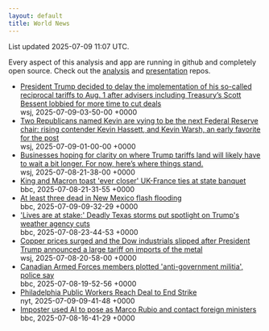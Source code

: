 ```yaml
---
layout: default
title: World News
---
```


<div markdown="0">
<div class="byline small text-muted">List updated <span class="datetime">2025-07-09 11:07 UTC</span>.</div>

<p>Every aspect of this analysis and app are running in github and completely open source. Check out the <a href="https://github.com/Castro-Media/Analysis">analysis</a> and <a href="https://github.com/Castro-Media/TopStoryReview.com">presentation</a> repos.</p>
<ul>
<li><a href='https://www.wsj.com/economy/trade/trump-tariffs-scott-bessent-trade-deals-cc76e43a'>President Trump decided to delay the implementation of his so-called reciprocal tariffs to Aug. 1 after advisers including Treasury&#8217;s Scott Bessent lobbied for more time to cut deals</a><div class='byline small text-muted'>wsj, <span class="datetime">2025-07-09-03-50-00 +0000</span></div></li>
<li><a href='https://www.wsj.com/economy/central-banking/trump-fed-chair-hassett-warsh-3373fe8e'>Two Republicans named Kevin are vying to be the next Federal Reserve chair: rising contender Kevin Hassett, and Kevin Warsh, an early favorite for the post</a><div class='byline small text-muted'>wsj, <span class="datetime">2025-07-09-01-00-00 +0000</span></div></li>
<li><a href='https://www.wsj.com/economy/trade/trump-tariffs-countries-goods-explained-b9878e1a'>Businesses hoping for clarity on where Trump tariffs land will likely have to wait a bit longer. For now, here&#8217;s where things stand.</a><div class='byline small text-muted'>wsj, <span class="datetime">2025-07-08-21-38-00 +0000</span></div></li>
<li><a href='https://www.bbc.com/news/articles/cvg87y6d5j4o'>King and Macron toast 'ever closer' UK-France ties at state banquet</a><div class='byline small text-muted'>bbc, <span class="datetime">2025-07-08-21-31-55 +0000</span></div></li>
<li><a href='https://www.bbc.com/news/articles/cx2jk51xv65o'>At least three dead in New Mexico flash flooding</a><div class='byline small text-muted'>bbc, <span class="datetime">2025-07-09-09-32-29 +0000</span></div></li>
<li><a href='https://www.bbc.com/news/articles/cx23ye0xnnyo'>'Lives are at stake:' Deadly Texas storms put spotlight on Trump's weather agency cuts</a><div class='byline small text-muted'>bbc, <span class="datetime">2025-07-08-23-44-53 +0000</span></div></li>
<li><a href='https://www.wsj.com/economy/trade/trumps-tariffs-send-copper-to-record-dow-industrials-slip-bcfba898'>Copper prices surged and the Dow industrials slipped after President Trump announced a large tariff on imports of the metal</a><div class='byline small text-muted'>wsj, <span class="datetime">2025-07-08-20-58-00 +0000</span></div></li>
<li><a href='https://www.bbc.com/news/articles/cly8d0jxm8po'>Canadian Armed Forces members plotted 'anti-government militia', police say</a><div class='byline small text-muted'>bbc, <span class="datetime">2025-07-08-19-52-56 +0000</span></div></li>
<li><a href='https://www.nytimes.com/2025/07/09/world/americas/philadelphia-strike-trash.html'>Philadelphia Public Workers Reach Deal to End Strike</a><div class='byline small text-muted'>nyt, <span class="datetime">2025-07-09-09-41-48 +0000</span></div></li>
<li><a href='https://www.bbc.com/news/articles/crrqkyyjewno'>Imposter used AI to pose as Marco Rubio and contact foreign ministers</a><div class='byline small text-muted'>bbc, <span class="datetime">2025-07-08-16-41-29 +0000</span></div></li>
</ul>
</div>
